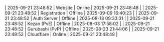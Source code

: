 | 2025-09-21 23:48:52 | Website | Online | 2025-09-21 23:48:48 |
| 2025-09-21 23:48:52 | Registration | Offline | 2025-09-09 16:40:23 |
| 2025-09-21 23:48:52 | Auth Server | Offline | 2025-08-18 09:33:31 |
| 2025-09-21 23:48:52 | Kezan (PvE) | Offline | 2025-08-03 17:58:02 |
| 2025-09-21 23:48:52 | Gurubashi (PvP) | Offline | 2025-08-23 21:44:06 |
| 2025-09-21 23:48:52 | Cloudflare | Online | 2025-09-21 23:48:48 |
